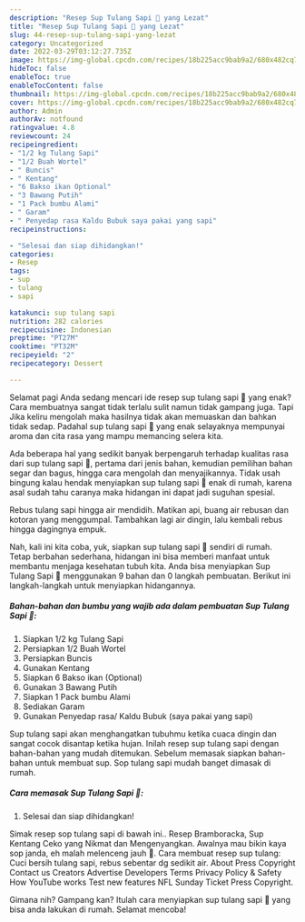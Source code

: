 ```yaml
---
description: "Resep Sup Tulang Sapi 🤣 yang Lezat"
title: "Resep Sup Tulang Sapi 🤣 yang Lezat"
slug: 44-resep-sup-tulang-sapi-yang-lezat
category: Uncategorized
date: 2022-03-29T03:12:27.735Z
image: https://img-global.cpcdn.com/recipes/18b225acc9bab9a2/680x482cq70/sup-tulang-sapi-foto-resep-utama.jpg
hideToc: false
enableToc: true
enableTocContent: false
thumbnail: https://img-global.cpcdn.com/recipes/18b225acc9bab9a2/680x482cq70/sup-tulang-sapi-foto-resep-utama.jpg
cover: https://img-global.cpcdn.com/recipes/18b225acc9bab9a2/680x482cq70/sup-tulang-sapi-foto-resep-utama.jpg
author: Admin
authorAv: notfound
ratingvalue: 4.8
reviewcount: 24
recipeingredient:
- "1/2 kg Tulang Sapi"
- "1/2 Buah Wortel"
- " Buncis"
- " Kentang"
- "6 Bakso ikan Optional"
- "3 Bawang Putih"
- "1 Pack bumbu Alami"
- " Garam"
- " Penyedap rasa Kaldu Bubuk saya pakai yang sapi"
recipeinstructions:

- "Selesai dan siap dihidangkan!"
categories:
- Resep
tags:
- sup
- tulang
- sapi

katakunci: sup tulang sapi 
nutrition: 282 calories
recipecuisine: Indonesian
preptime: "PT27M"
cooktime: "PT32M"
recipeyield: "2"
recipecategory: Dessert

---
```



Selamat pagi Anda sedang mencari ide resep sup tulang sapi 🤣 yang enak? Cara membuatnya sangat tidak terlalu sulit namun tidak gampang juga. Tapi Jika keliru mengolah maka hasilnya tidak akan memuaskan dan bahkan tidak sedap. Padahal sup tulang sapi 🤣 yang enak selayaknya mempunyai aroma dan cita rasa yang mampu memancing selera kita.


Ada beberapa hal yang sedikit banyak berpengaruh terhadap kualitas rasa dari sup tulang sapi 🤣, pertama dari jenis bahan, kemudian pemilihan bahan segar dan bagus, hingga cara mengolah dan menyajikannya. Tidak usah bingung kalau hendak menyiapkan sup tulang sapi 🤣 enak di rumah, karena asal sudah tahu caranya maka hidangan ini dapat jadi suguhan spesial.

Rebus tulang sapi hingga air mendidih. Matikan api, buang air rebusan dan kotoran yang menggumpal. Tambahkan lagi air dingin, lalu kembali rebus hingga dagingnya empuk.


Nah, kali ini kita coba, yuk, siapkan sup tulang sapi 🤣 sendiri di rumah. Tetap berbahan sederhana, hidangan ini bisa memberi manfaat untuk membantu menjaga kesehatan tubuh kita. Anda bisa menyiapkan Sup Tulang Sapi 🤣 menggunakan 9 bahan dan 0 langkah pembuatan. Berikut ini langkah-langkah untuk menyiapkan hidangannya.

<!--inarticleads1-->

##### Bahan-bahan dan bumbu yang wajib ada dalam pembuatan Sup Tulang Sapi 🤣:

1. Siapkan 1/2 kg Tulang Sapi
1. Persiapkan 1/2 Buah Wortel
1. Persiapkan  Buncis
1. Gunakan  Kentang
1. Siapkan 6 Bakso ikan (Optional)
1. Gunakan 3 Bawang Putih
1. Siapkan 1 Pack bumbu Alami
1. Sediakan  Garam
1. Gunakan  Penyedap rasa/ Kaldu Bubuk (saya pakai yang sapi)


Sup tulang sapi akan menghangatkan tubuhmu ketika cuaca dingin dan sangat cocok disantap ketika hujan. Inilah resep sup tulang sapi dengan bahan-bahan yang mudah ditemukan. Sebelum memasak siapkan bahan-bahan untuk membuat sup. Sop tulang sapi mudah banget dimasak di rumah. 

<!--inarticleads2-->

##### Cara memasak Sup Tulang Sapi 🤣:


1. Selesai dan siap dihidangkan!

Simak resep sop tulang sapi di bawah ini.. Resep Bramboracka, Sup Kentang Ceko yang Nikmat dan Mengenyangkan. Awalnya mau bikin kaya sop janda, eh malah melenceng jauh 🤣. Cara membuat resep sup tulang: Cuci bersih tulang sapi, rebus sebentar dg sedikit air. About Press Copyright Contact us Creators Advertise Developers Terms Privacy Policy &amp; Safety How YouTube works Test new features NFL Sunday Ticket Press Copyright. 

Gimana nih? Gampang kan? Itulah cara menyiapkan sup tulang sapi 🤣 yang bisa anda lakukan di rumah. Selamat mencoba!
